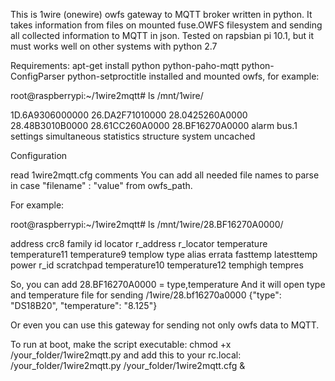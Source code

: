 This is 1wire (onewire) owfs gateway to MQTT broker written in python.
It takes information from files on mounted fuse.OWFS filesystem
and sending all collected information to MQTT in json.
Tested on rapsbian pi 10.1, but it must works well on other systems with python 2.7

Requirements:
apt-get install python python-paho-mqtt python-ConfigParser python-setproctitle
installed and mounted owfs, for example:

root@raspberrypi:~/1wire2mqtt# ls /mnt/1wire/

1D.6A9306000000  26.DA2F71010000  28.0425260A0000  28.48B3010B0000  28.61CC260A0000  28.BF16270A0000  alarm  bus.1  settings  simultaneous  statistics	structure  system  uncached


Configuration

read 1wire2mqtt.cfg comments
You can add all needed file names to parse in case "filename" : "value" from owfs_path.

For example:

root@raspberrypi:~/1wire2mqtt# ls /mnt/1wire/28.BF16270A0000/

address  crc8	 family    id	       locator	r_address  r_locator   temperature    temperature11  temperature9  templow  type
alias	 errata  fasttemp  latesttemp  power	r_id	   scratchpad  temperature10  temperature12  temphigh	   tempres


So, you can add 28.BF16270A0000 = type,temperature
And it will open type and temperature file for sending
/1wire/28.bf16270a0000 {"type": "DS18B20", "temperature": "8.125"}

Or even you can use this gateway for sending not only owfs data to MQTT.

To run at boot, make the script executable:
chmod +x /your_folder/1wire2mqtt.py
and add this to your rc.local:
/your_folder/1wire2mqtt.py /your_folder/1wire2mqtt.cfg &

